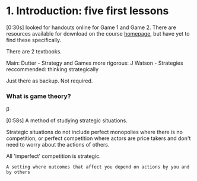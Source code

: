 # 1. Introduction: five first lessons

[0:30s] looked for handouts online for Game 1 and Game 2. There are resources available for download on the course [homepage](https://oyc.yale.edu/economics/econ-159), but have yet to find these specifically.

There are 2 textbooks. 

Main: Dutter - Strategy and Games
more rigorous: J Watson - Strategies
reccommended: thinking strategically

Just there as backup. Not required.

### What is game theory?

&#0946;


[0:58s] A method of studying strategic situations.

Strategic situations do not include perfect monopolies where there is no competition, or perfect competition where actors are price takers and don't need to worry about the actions of others.

All 'imperfect' competition is strategic.

```A setting where outcomes that affect you depend on actions by you and by others```

